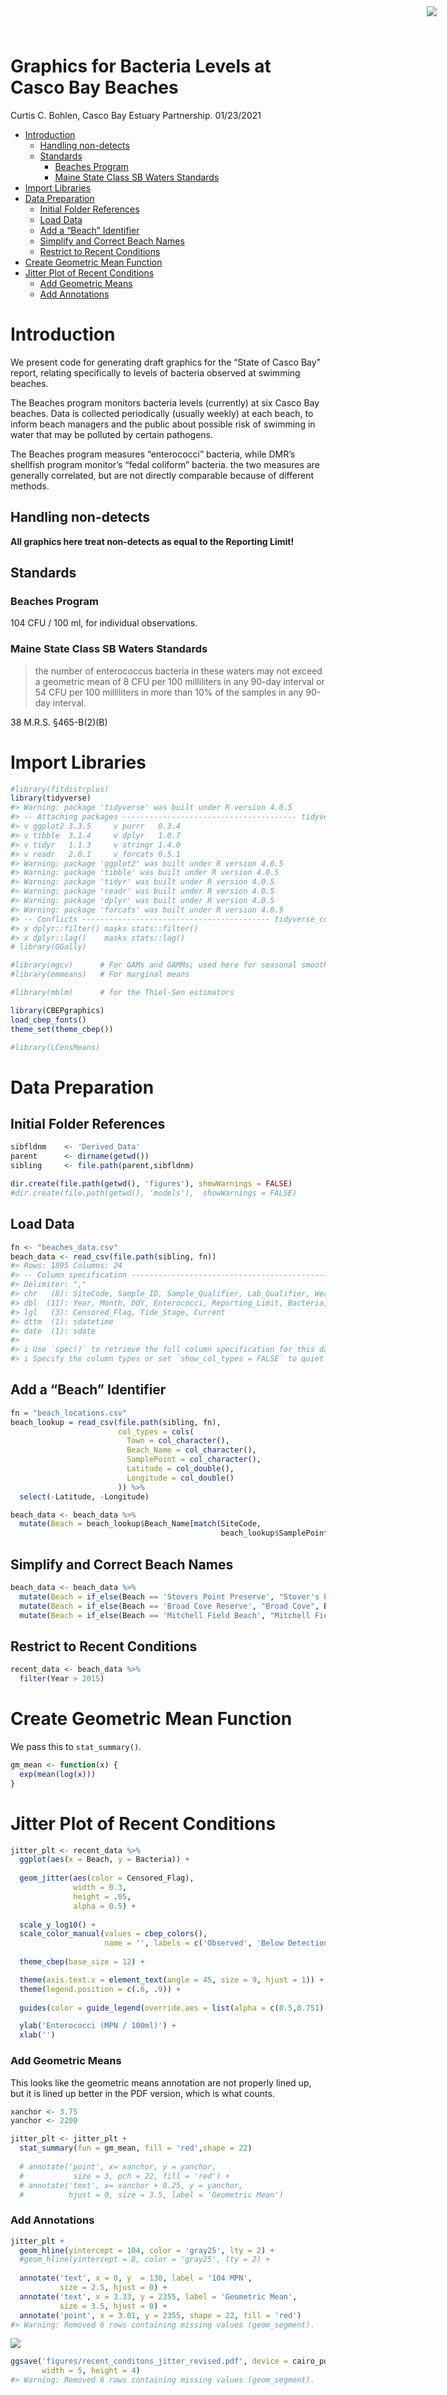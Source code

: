Graphics for Bacteria Levels at Casco Bay Beaches
================
Curtis C. Bohlen, Casco Bay Estuary Partnership.
01/23/2021

-   [Introduction](#introduction)
    -   [Handling non-detects](#handling-non-detects)
    -   [Standards](#standards)
        -   [Beaches Program](#beaches-program)
        -   [Maine State Class SB Waters
            Standards](#maine-state-class-sb-waters-standards)
-   [Import Libraries](#import-libraries)
-   [Data Preparation](#data-preparation)
    -   [Initial Folder References](#initial-folder-references)
    -   [Load Data](#load-data)
    -   [Add a “Beach” Identifier](#add-a-beach-identifier)
    -   [Simplify and Correct Beach
        Names](#simplify-and-correct-beach-names)
    -   [Restrict to Recent Conditions](#restrict-to-recent-conditions)
-   [Create Geometric Mean Function](#create-geometric-mean-function)
-   [Jitter Plot of Recent
    Conditions](#jitter-plot-of-recent-conditions)
    -   [Add Geometric Means](#add-geometric-means)
    -   [Add Annotations](#add-annotations)

<img
    src="https://www.cascobayestuary.org/wp-content/uploads/2014/04/logo_sm.jpg"
    style="position:absolute;top:10px;right:50px;" />

# Introduction

We present code for generating draft graphics for the “State of Casco
Bay” report, relating specifically to levels of bacteria observed at
swimming beaches.

The Beaches program monitors bacteria levels (currently) at six Casco
Bay beaches. Data is collected periodically (usually weekly) at each
beach, to inform beach managers and the public about possible risk of
swimming in water that may be polluted by certain pathogens.

The Beaches program measures “enterococci” bacteria, while DMR’s
shellfish program monitor’s “fedal coliform” bacteria. the two measures
are generally correlated, but are not directly comparable because of
different methods.

## Handling non-detects

**All graphics here treat non-detects as equal to the Reporting Limit!**

## Standards

### Beaches Program

104 CFU / 100 ml, for individual observations.

### Maine State Class SB Waters Standards

> the number of enterococcus bacteria in these waters may not exceed a
> geometric mean of 8 CFU per 100 milliliters in any 90-day interval or
> 54 CFU per 100 milliliters in more than 10% of the samples in any
> 90-day interval.

38 M.R.S. §465-B(2)(B)

# Import Libraries

``` r
#library(fitdistrplus)
library(tidyverse)
#> Warning: package 'tidyverse' was built under R version 4.0.5
#> -- Attaching packages --------------------------------------- tidyverse 1.3.1 --
#> v ggplot2 3.3.5     v purrr   0.3.4
#> v tibble  3.1.4     v dplyr   1.0.7
#> v tidyr   1.1.3     v stringr 1.4.0
#> v readr   2.0.1     v forcats 0.5.1
#> Warning: package 'ggplot2' was built under R version 4.0.5
#> Warning: package 'tibble' was built under R version 4.0.5
#> Warning: package 'tidyr' was built under R version 4.0.5
#> Warning: package 'readr' was built under R version 4.0.5
#> Warning: package 'dplyr' was built under R version 4.0.5
#> Warning: package 'forcats' was built under R version 4.0.5
#> -- Conflicts ------------------------------------------ tidyverse_conflicts() --
#> x dplyr::filter() masks stats::filter()
#> x dplyr::lag()    masks stats::lag()
# library(GGally)

#library(mgcv)      # For GAMs and GAMMs; used here for seasonal smoothers
#library(emmeans)   # For marginal means

#library(mblm)      # for the Thiel-Sen estimators

library(CBEPgraphics)
load_cbep_fonts()
theme_set(theme_cbep())

#library(LCensMeans)
```

# Data Preparation

## Initial Folder References

``` r
sibfldnm    <- 'Derived_Data'
parent      <- dirname(getwd())
sibling     <- file.path(parent,sibfldnm)

dir.create(file.path(getwd(), 'figures'), showWarnings = FALSE)
#dir.create(file.path(getwd(), 'models'),  showWarnings = FALSE)
```

## Load Data

``` r
fn <- "beaches_data.csv"
beach_data <- read_csv(file.path(sibling, fn))
#> Rows: 1895 Columns: 24
#> -- Column specification --------------------------------------------------------
#> Delimiter: ","
#> chr   (8): SiteCode, Sample_ID, Sample_Qualifier, Lab_Qualifier, Weather, Pa...
#> dbl  (11): Year, Month, DOY, Enterococci, Reporting_Limit, Bacteria, Rain24,...
#> lgl   (3): Censored_Flag, Tide_Stage, Current
#> dttm  (1): sdatetime
#> date  (1): sdate
#> 
#> i Use `spec()` to retrieve the full column specification for this data.
#> i Specify the column types or set `show_col_types = FALSE` to quiet this message.
```

## Add a “Beach” Identifier

``` r
fn = "beach_locations.csv"
beach_lookup = read_csv(file.path(sibling, fn),
                        col_types = cols(
                          Town = col_character(),
                          Beach_Name = col_character(),
                          SamplePoint = col_character(),
                          Latitude = col_double(),
                          Longitude = col_double()
                        )) %>%
  select(-Latitude, -Longitude)

beach_data <- beach_data %>%
  mutate(Beach = beach_lookup$Beach_Name[match(SiteCode, 
                                               beach_lookup$SamplePoint)])
```

## Simplify and Correct Beach Names

``` r
beach_data <- beach_data %>%
  mutate(Beach = if_else(Beach == 'Stovers Point Preserve', "Stover's Point", Beach)) %>%
  mutate(Beach = if_else(Beach == 'Broad Cove Reserve', "Broad Cove", Beach)) %>%
  mutate(Beach = if_else(Beach == 'Mitchell Field Beach', "Mitchell Field", Beach))
```

## Restrict to Recent Conditions

``` r
recent_data <- beach_data %>%
  filter(Year > 2015)
```

# Create Geometric Mean Function

We pass this to `stat_summary()`.

``` r
gm_mean <- function(x) {
  exp(mean(log(x)))
}
```

# Jitter Plot of Recent Conditions

``` r
jitter_plt <- recent_data %>%
  ggplot(aes(x = Beach, y = Bacteria)) +
  
  geom_jitter(aes(color = Censored_Flag),
              width = 0.3, 
              height = .05,
              alpha = 0.5) +
  
  scale_y_log10() +
  scale_color_manual(values = cbep_colors(), 
                     name = '', labels = c('Observed', 'Below Detection')) +
  
  theme_cbep(base_size = 12) +

  theme(axis.text.x = element_text(angle = 45, size = 9, hjust = 1)) +
  theme(legend.position = c(.6, .9)) +
  
  guides(color = guide_legend(override.aes = list(alpha = c(0.5,0.751) ) )) +

  ylab('Enterococci (MPN / 100ml)') +
  xlab('')
```

### Add Geometric Means

This looks like the geometric means annotation are not properly lined
up, but it is lined up better in the PDF version, which is what counts.

``` r
xanchor <- 3.75
yanchor <- 2200

jitter_plt <- jitter_plt + 
  stat_summary(fun = gm_mean, fill = 'red',shape = 22) 
  
  # annotate('point', x= xanchor, y = yanchor,
  #           size = 3, pch = 22, fill = 'red') +
  # annotate('text', x= xanchor + 0.25, y = yanchor,
  #          hjust = 0, size = 3.5, label = 'Geometric Mean')
```

### Add Annotations

``` r
jitter_plt +
  geom_hline(yintercept = 104, color = 'gray25', lty = 2) +
  #geom_hline(yintercept = 8, color = 'gray25', lty = 2) +
  
  annotate('text', x = 0, y  = 130, label = '104 MPN', 
           size = 2.5, hjust = 0) +
  annotate('text', x = 3.33, y = 2355, label = 'Geometric Mean', 
           size = 3.5, hjust = 0) +
  annotate('point', x = 3.01, y = 2355, shape = 22, fill = 'red')
#> Warning: Removed 6 rows containing missing values (geom_segment).
```

<img src="beaches_graphics_revised_files/figure-gfm/jitter_all-1.png" style="display: block; margin: auto;" />

``` r
ggsave('figures/recent_conditons_jitter_revised.pdf', device = cairo_pdf, 
       width = 5, height = 4)
#> Warning: Removed 6 rows containing missing values (geom_segment).
```
